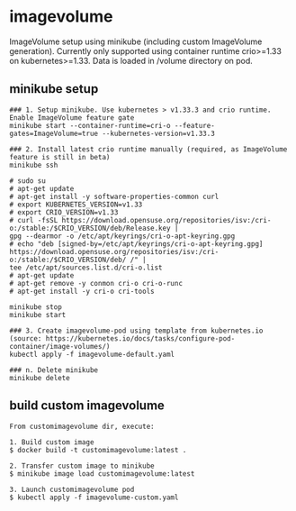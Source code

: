 # imagevolume
ImageVolume setup using minikube (including custom ImageVolume generation). Currently only supported using container runtime crio>=1.33 on kubernetes>=1.33. Data is loaded in /volume directory on pod.

## minikube setup

    ### 1. Setup minikube. Use kubernetes > v1.33.3 and crio runtime. Enable ImageVolume feature gate
    minikube start --container-runtime=cri-o --feature-gates=ImageVolume=true --kubernetes-version=v1.33.3

    ### 2. Install latest crio runtime manually (required, as ImageVolume feature is still in beta)
    minikube ssh

    # sudo su
    # apt-get update
    # apt-get install -y software-properties-common curl
    # export KUBERNETES_VERSION=v1.33
    # export CRIO_VERSION=v1.33
    # curl -fsSL https://download.opensuse.org/repositories/isv:/cri-o:/stable:/$CRIO_VERSION/deb/Release.key |
    gpg --dearmor -o /etc/apt/keyrings/cri-o-apt-keyring.gpg
    # echo "deb [signed-by=/etc/apt/keyrings/cri-o-apt-keyring.gpg] https://download.opensuse.org/repositories/isv:/cri-o:/stable:/$CRIO_VERSION/deb/ /" |
    tee /etc/apt/sources.list.d/cri-o.list
    # apt-get update
    # apt-get remove -y conmon cri-o cri-o-runc
    # apt-get install -y cri-o cri-tools

    minikube stop
    minikube start

    ### 3. Create imagevolume-pod using template from kubernetes.io (source: https://kubernetes.io/docs/tasks/configure-pod-container/image-volumes/)
    kubectl apply -f imagevolume-default.yaml 

    ### n. Delete minikube
    minikube delete

## build custom imagevolume

    From customimagevolume dir, execute:

    1. Build custom image
    $ docker build -t customimagevolume:latest .
    
    2. Transfer custom image to minikube 
    $ minikube image load customimagevolume:latest

    3. Launch customimagevolume pod
    $ kubectl apply -f imagevolume-custom.yaml
